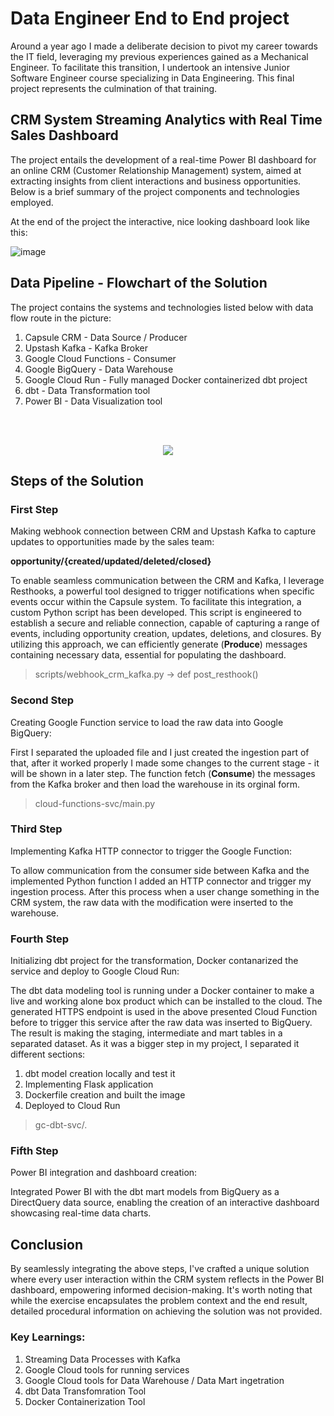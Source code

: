 # Data Engineer End to End project

Around a year ago I made a deliberate decision to pivot my career towards the IT field, leveraging my previous experiences gained as a Mechanical Engineer. To facilitate this transition, I undertook an intensive Junior Software Engineer course specializing in Data Engineering. This final project represents the culmination of that training.

## CRM System Streaming Analytics with Real Time Sales Dashboard

The project entails the development of a real-time Power BI dashboard for an online CRM (Customer Relationship Management) system, aimed at extracting insights from client interactions and business opportunities. Below is a brief summary of the project components and technologies employed.

At the end of the project the interactive, nice looking dashboard look like this:

![image](https://github.com/dpeter93/de-project-streaming-analytics/assets/101528495/655f89ef-e85d-4497-b8b1-2c6b76fec654)


## Data Pipeline - Flowchart of the Solution

The project contains the systems and technologies listed below with data flow route in the picture:

 1. Capsule CRM - Data Source / Producer
 2. Upstash Kafka - Kafka Broker
 3. Google Cloud Functions - Consumer
 4. Google BigQuery - Data Warehouse
 5. Google Cloud Run - Fully managed Docker containerized dbt project
 6. dbt - Data Transformation tool
 7. Power BI - Data Visualization tool

<br/><br/>

<p align="center">
  <img src=https://github.com/dpeter93/de-project-streaming-analytics/assets/101528495/4244242b-9946-4418-bc33-6edccb2d88ba />
</p>

## Steps of the Solution

### First Step

Making webhook connection between CRM and Upstash Kafka to capture updates to opportunities made by the sales team:

**opportunity/{created/updated/deleted/closed}**

To enable seamless communication between the CRM and Kafka, I leverage Resthooks, a powerful tool designed to trigger notifications when specific events occur within the Capsule system. To facilitate this integration, a custom Python script has been developed. This script is engineered to establish a secure and reliable connection, capable of capturing a range of events, including opportunity creation, updates, deletions, and closures. By utilizing this approach, we can efficiently generate (**Produce**) messages containing necessary data, essential for populating the dashboard.

> scripts/webhook_crm_kafka.py -> def post_resthook()

### Second Step

Creating Google Function service to load the raw data into Google BigQuery:

First I separated the uploaded file and I just created the ingestion part of that, after it worked properly I made some changes to the current stage - it will be shown in a later step. The function fetch (**Consume**) the messages from the Kafka broker and then load the warehouse in its orginal form. 

> cloud-functions-svc/main.py

### Third Step

Implementing Kafka HTTP connector to trigger the Google Function:

To allow communication from the consumer side between Kafka and the implemented Python function I added an HTTP connector and trigger my ingestion process. After this process when a user change something in the CRM system, the raw data with the modification were inserted to the warehouse.

### Fourth Step

Initializing dbt project for the transformation, Docker contanarized the service and deploy to Google Cloud Run:

The dbt data modeling tool is running under a Docker container to make a live and working alone box product which can be installed to the cloud. The generated HTTPS endpoint is used in the above presented Cloud Function before to trigger this service after the raw data was inserted to BigQuery. The result is making the staging, intermediate and mart tables in a separated dataset.
As it was a bigger step in my project, I separated it different sections:

1. dbt model creation locally and test it
2. Implementing Flask application
3. Dockerfile creation and built the image
4. Deployed to Cloud Run

> gc-dbt-svc/.

### Fifth Step

Power BI integration and dashboard creation:

Integrated Power BI with the dbt mart models from BigQuery as a DirectQuery data source, enabling the creation of an interactive dashboard showcasing real-time data charts.

## Conclusion

By seamlessly integrating the above steps, I've crafted a unique solution where every user interaction within the CRM system reflects in the Power BI dashboard, empowering informed decision-making. It's worth noting that while the exercise encapsulates the problem context and the end result, detailed procedural information on achieving the solution was not provided.

### Key Learnings:

1. Streaming Data Processes with Kafka
2. Google Cloud tools for running services
3. Google Cloud tools for Data Warehouse / Data Mart ingetration
4. dbt Data Transfomration Tool
5. Docker Containerization Tool
